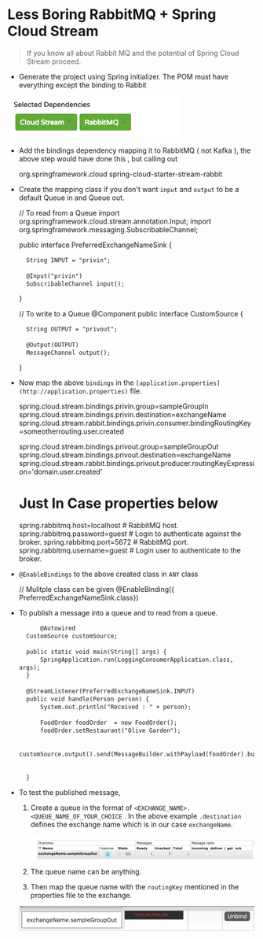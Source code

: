 # Less Boring RabbitMQ + Spring Cloud Stream

> If you know all about Rabbit MQ and the potential of Spring Cloud Stream proceed.

- Generate the project using Spring initializer. The POM must have everything except the binding to Rabbit

![](Untitled-e77120cb-3dee-4e19-bb68-031e3bc54c55.png)

- Add the bindings dependency mapping it to RabbitMQ ( not Kafka ), the above step would have done this , but calling out

    <dependency>
                <groupId>org.springframework.cloud</groupId>
                <artifactId>spring-cloud-starter-stream-rabbit</artifactId>
    </dependency>

- Create the mapping class if you don't want `input` and `output` to be a default Queue in and Queue out.

    // To read from a Queue
    import org.springframework.cloud.stream.annotation.Input;
    import org.springframework.messaging.SubscribableChannel;
    
    public interface PreferredExchangeNameSink {
    
        String INPUT = "privin";
    
        @Input("privin")
        SubscribableChannel input();
    }
    
    // To write to a Queue
    @Component
    public interface CustomSource {
    
    
        String OUTPUT = "privout";
    
        @Output(OUTPUT)
        MessageChannel output();
    
    }

- Now map the above `bindings` in the `[application.properties](http://application.properties)` file.

    
    spring.cloud.stream.bindings.privin.group=sampleGroupIn
    spring.cloud.stream.bindings.privin.destination=exchangeName
    spring.cloud.stream.rabbit.bindings.privin.consumer.bindingRoutingKey=someotherrouting.user.created
    
    
    spring.cloud.stream.bindings.privout.group=sampleGroupOut
    spring.cloud.stream.bindings.privout.destination=exchangeName
    spring.cloud.stream.rabbit.bindings.privout.producer.routingKeyExpression='domain.user.created'
    
    # Just In Case properties below
    spring.rabbitmq.host=localhost # RabbitMQ host.
    spring.rabbitmq.password=guest # Login to authenticate against the broker.
    spring.rabbitmq.port=5672 # RabbitMQ port.
    spring.rabbitmq.username=guest # Login user to authenticate to the broker.

- `@EnableBindings` to the above created class in `ANY` class

    // Mulitple class can be given
    @EnableBinding({ PreferredExchangeNameSink.class})

- To publish a message into a queue and to read from a queue.

    		@Autowired
        CustomSource customSource;
    
        public static void main(String[] args) {
            SpringApplication.run(LoggingConsumerApplication.class, args);
        }
    
        @StreamListener(PreferredExchangeNameSink.INPUT)
        public void handle(Person person) {
            System.out.println("Received : " + person);
    
            FoodOrder foodOrder  = new FoodOrder();
            foodOrder.setRestaurant("Olive Garden");
     
           customSource.output().send(MessageBuilder.withPayload(foodOrder).build());
    
    
        }

- To test the published message,
    1. Create a queue in the format of `<EXCHANGE_NAME>.<QUEUE_NAME_OF_YOUR_CHOICE` . In the above example `.destination` defines the exchange name which is in our case `exchangeName`.

        ![](Untitled-aef68f5b-d489-4b42-86b2-1ccb3a043b20.png)

    2. The queue name can be anything.
    3. Then map the queue name with the `routingKey` mentioned in the properties file to the exchange.

    ![](Untitled-e52869f0-73ec-4d1a-90e1-441ed0b90756.png)